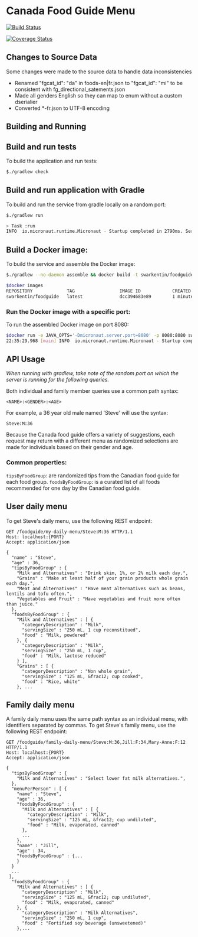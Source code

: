 # Canada Food Guide Menu 

[![Build Status](https://travis-ci.org/swarkentin/signal.svg?branch=master)](https://travis-ci.org/swarkentin/signal)

[![Coverage Status](https://coveralls.io/repos/github/swarkentin/signal/badge.svg?branch=master)](https://coveralls.io/github/swarkentin/signal?branch=master)

Changes to Source Data
--------------------------

Some changes were made to the source data to handle data inconsistencies

* Renamed "fgcat_id": "da" in foods-en|fr.json to "fgcat_id": "mi" to be consistent with fg_directional_satements.json
* Made all genders English so they can map to enum without a custom dserialier
* Converted *-fr.json to UTF-8 encoding

Building and Running
-------------

## Build and run tests
To build the application and run tests:

```bash
$./gradlew check
```

## Build and run application with Gradle
To build and run the service from gradle locally on a random port:

```bash
$./gradlew run

> Task :run
INFO  io.micronaut.runtime.Micronaut - Startup completed in 2790ms. Server Running: http://localhost:11029
```

## Build a Docker image:
To build the service and assemble the Docker image:

```bash
$./gradlew --no-daemon assemble && docker build -t swarkentin/foodguide .

$docker images
REPOSITORY             TAG                 IMAGE ID            CREATED             SIZE
swarkentin/foodguide   latest              dcc394683e89        1 minutes ago       117MB
```

### Run the Docker image with a specific port:
To run the assembled Docker image on port 8080:

```bash
$docker run -e JAVA_OPTS='-Dmicronaut.server.port=8080' -p 8080:8080 swarkentin/foodguide
22:35:29.968 [main] INFO  io.micronaut.runtime.Micronaut - Startup completed in 1845ms. Server Running: http://localhost:8080

```

API Usage
-------------

_When running with gradlew, take note of the random port on which the server is running for 
the following queries._

Both individual and family member queries use a common path syntax:

```
<NAME>:<GENDER>:<AGE>
```

For example, a 36 year old male named 'Steve' will use the syntax:

```
Steve:M:36
```
Because the Canada food guide offers a variety of suggestions, each request may return with a different menu as randomized selections are made for individuals based on their gender and age.

### Common properties:

`tipsByFoodGroup`: are randomized tips from the Canadian food guide for each food group.
`foodsByFoodGroup`: is a curated list of all foods recommended for one day by the Canadian food guide.

## User daily menu

To get Steve's daily menu, use the following REST endpoint:

```
GET /foodguide/my-daily-menu/Steve:M:36 HTTP/1.1
Host: localhost:{PORT}
Accept: application/json

{
  "name" : "Steve",
  "age" : 36,
  "tipsByFoodGroup" : {
    "Milk and Alternatives" : "Drink skim, 1%, or 2% milk each day.",
    "Grains" : "Make at least half of your grain products whole grain each day.",
    "Meat and Alternatives" : "Have meat alternatives such as beans, lentils and tofu often.",
    "Vegetables and Fruit" : "Have vegetables and fruit more often than juice."
  },
  "foodsByFoodGroup" : {
    "Milk and Alternatives" : [ {
      "categoryDescription" : "Milk",
      "servingSize" : "250 mL, 1 cup reconstitued",
      "food" : "Milk, powdered"
    }, {
      "categoryDescription" : "Milk",
      "servingSize" : "250 mL, 1 cup",
      "food" : "Milk, lactose reduced"
    } ],
    "Grains" : [ {
      "categoryDescription" : "Non whole grain",
      "servingSize" : "125 mL, &frac12; cup cooked",
      "food" : "Rice, white"
    }, ...
```

## Family daily menu

A family daily menu uses the same path syntax as an individual menu, with identifiers separated by commas. To get Steve's family menu, use the following REST endpoint:

```
GET /foodguide/family-daily-menu/Steve:M:36,Jill:F:34,Mary-Anne:F:12  HTTP/1.1
Host: localhost:{PORT}
Accept: application/json

{
  "tipsByFoodGroup" : {
    "Milk and Alternatives" : "Select lower fat milk alternatives.",    
  },
  "menuPerPerson" : [ {
    "name" : "Steve",
    "age" : 36,
    "foodsByFoodGroup" : {
      "Milk and Alternatives" : [ {
        "categoryDescription" : "Milk",
        "servingSize" : "125 mL, &frac12; cup undiluted",
        "food" : "Milk, evaporated, canned"
      },
      ...
    },
    "name" : "Jill",
    "age" : 34,
    "foodsByFoodGroup" : {...
    }
  }
  ...
 ],
  "foodsByFoodGroup" : {
    "Milk and Alternatives" : [ {
      "categoryDescription" : "Milk",
      "servingSize" : "125 mL, &frac12; cup undiluted",
      "food" : "Milk, evaporated, canned"
    }, {
      "categoryDescription" : "Milk Alternatives",
      "servingSize" : "250 mL, 1 cup",
      "food" : "Fortified soy beverage (unsweetened)"
    },...
```
